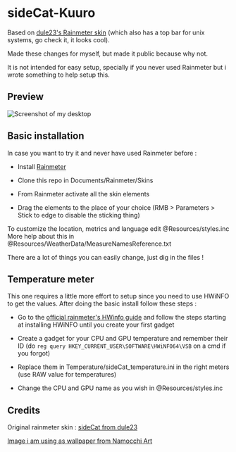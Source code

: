 # sideCat-Kuuro

Based on [dule23's Rainmeter skin](https://www.deviantart.com/dule23/art/Catppuccin-Rainmeter-skin-914252677/) (which also has a top bar for unix systems, go check it, it looks cool).

Made these changes for myself, but made it public because why not.

It is not intended for easy setup, specially if you never used Rainmeter but i wrote something to help setup this.

## Preview

![Screenshot of my desktop](https://i.imgur.com/72w89yi.png)

## Basic installation

In case you want to try it and never have used Rainmeter before :

- Install [Rainmeter](https://www.rainmeter.net/)

- Clone this repo in Documents/Rainmeter/Skins

- From Rainmeter activate all the skin elements

- Drag the elements to the place of your choice (RMB > Parameters > Stick to edge to disable the sticking thing)

To customize the location, metrics and language edit @Resources/styles.inc<br>
More help about this in @Resources/WeatherData/MeasureNamesReference.txt

There are a lot of things you can easily change, just dig in the files !

## Temperature meter

This one requires a little more effort to setup since you need to use HWiNFO to get the values. After doing the basic install follow these steps :

- Go to the [official rainmeter's HWinfo guide](https://docs.rainmeter.net/tips/hwinfo/) and follow the steps starting at installing HWiNFO until you create your first gadget

- Create a gadget for your CPU and GPU temperature and remember their ID (do `reg query HKEY_CURRENT_USER\SOFTWARE\HWiNFO64\VSB` on a cmd if you forgot)

- Replace them in Temperature/sideCat_temperature.ini in the right meters (use RAW value for temperatures)

- Change the CPU and GPU name as you wish in @Resources/styles.inc

## Credits

Original rainmeter skin : [sideCat from dule23](https://www.deviantart.com/dule23/art/Catppuccin-Rainmeter-skin-914252677/)

[Image i am using as wallpaper from Namocchi Art](https://www.artstation.com/artwork/4XRwzY/)
